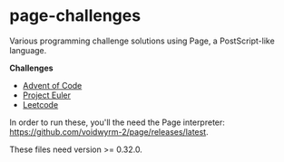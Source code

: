 # page-challenges

Various programming challenge solutions using Page, a PostScript-like language.

**Challenges**
- [Advent of Code](https://adventofcode.com)
- [Project Euler](https://projecteuler.net/archives)
- [Leetcode](https://leetcode.com/problems)

In order to run these, you'll the need the Page interpreter: https://github.com/voidwyrm-2/page/releases/latest.

These files need version >= 0.32.0.
